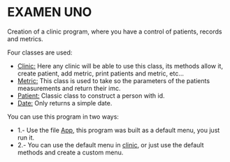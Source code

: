 # EXAMEN UNO
Creation of a clinic program, where you have a control of patients, records and metrics.

Four classes are used:
* [Clinic:](./src/Clinic.java) Here any clinic will be able to use this class, its methods allow it, create patient, add metric, print patients and metric, etc...
* [Metric:](./src/Metric.java) This class is used to take so the parameters of the patients measurements and return their imc.
* [Patient:](./src/Patient.java) Classic class to construct a person with id.
* [Date:](./src/Date.java) Only returns a simple date.

You can use this program in two ways:
* 1.- Use the file [App](./src/App.java), this program was built as a default menu, you just run it.
* 2.- You can use the default menu in [clinic](./src/Clinic.java), or just use the default methods and create a custom menu.